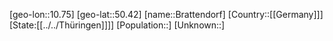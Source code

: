 ﻿---
location: [50.42,10.75]
type: City
tags:
- geo/City


SpocWebEntityId: 29320
isDeleted: false
confidential: public

---
[geo-lon::10.75]
[geo-lat::50.42]
[name::Brattendorf]
[Country::[[Germany]]]
[State:[[../../Thüringen]]]]
[Population::]
[Unknown::]

